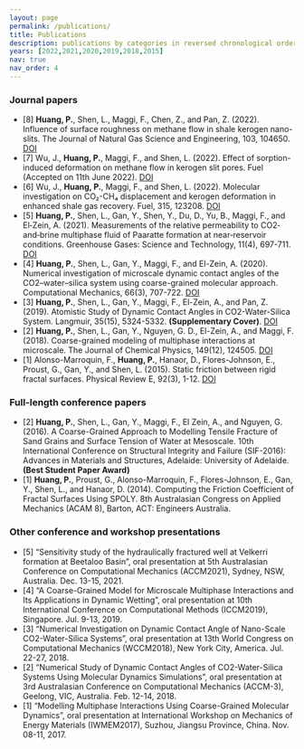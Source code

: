```yaml
---
layout: page
permalink: /publications/
title: Publications
description: publications by categories in reversed chronological order. generated by jekyll-scholar.
years: [2022,2021,2020,2019,2018,2015]
nav: true
nav_order: 4
---
```


### Journal papers
- [8] **Huang, P.**, Shen, L., Maggi, F., Chen, Z., and Pan, Z. (2022). Influence of surface roughness on methane flow in shale kerogen nano-slits. The Journal of Natural Gas Science and Engineering, 103, 104650. [DOI](https://doi.org/10.1016/j.jngse.2022.104650)
- [7] Wu, J., **Huang, P.**, Maggi, F., and Shen, L. (2022). Effect of sorption-induced deformation on methane flow in kerogen slit pores. Fuel (Accepted on 11th June 2022). [DOI]()
- [6] Wu, J., **Huang, P.**, Maggi, F., and Shen, L. (2022). Molecular investigation on CO₂-CH₄ displacement and kerogen deformation in enhanced shale gas recovery. Fuel, 315, 123208. [DOI](https://doi.org/10.1016/j.fuel.2022.123208)
- [5] **Huang, P.**, Shen, L., Gan, Y., Shen, Y., Du, D., Yu, B., Maggi, F., and El‐Zein, A. (2021). Measurements of the relative permeability to CO2‐and‐brine multiphase fluid of Paaratte formation at near‐reservoir conditions. Greenhouse Gases: Science and Technology, 11(4), 697-711. [DOI](https://doi.org/10.1002/ghg.2074)
- [4] **Huang, P.**, Shen, L., Gan, Y., Maggi, F., and El-Zein, A. (2020). Numerical investigation of microscale dynamic contact angles of the CO2–water–silica system using coarse-grained molecular approach. Computational Mechanics, 66(3), 707-722. [DOI](https://doi.org/10.1007/s00466-020-01873-7)
- [3] **Huang, P.**, Shen, L., Gan, Y., Maggi, F., El-Zein, A., and Pan, Z. (2019). Atomistic Study of Dynamic Contact Angles in CO2-Water-Silica System. Langmuir, 35(15), 5324-5332. **(Supplementary Cover)**. [DOI](https://doi.org/10.1021/acs.langmuir.9b00076)
- [2] **Huang, P.**, Shen, L., Gan, Y., Nguyen, G. D., El-Zein, A., and Maggi, F. (2018). Coarse-grained modeling of multiphase interactions at microscale. The Journal of Chemical Physics, 149(12), 124505. [DOI](https://doi.org/10.1063/1.5038903)
- [1] Alonso-Marroquin, F., **Huang, P.**, Hanaor, D., Flores-Johnson, E., Proust, G., Gan, Y., and Shen, L. (2015). Static friction between rigid fractal surfaces. Physical Review E, 92(3), 1-12. [DOI](https://doi.org/10.1103/PhysRevE.92.032405)

### Full-length conference papers
- [2] **Huang, P.**, Shen, L., Gan, Y., Maggi, F., El Zein, A., and Nguyen, G. (2016). A Coarse-Grained Approach to Modelling Tensile Fracture of Sand Grains and Surface Tension of Water at Mesoscale. 10th International Conference on Structural Integrity and Failure (SIF-2016): Advances in Materials and Structures, Adelaide: University of Adelaide. **(Best Student Paper Award)**
- [1] **Huang, P.**, Proust, G., Alonso-Marroquin, F., Flores-Johnson, E., Gan, Y., Shen, L., and Hanaor, D. (2014). Computing the Friction Coefficient of Fractal Surfaces Using SPOLY. 8th Australasian Congress on Applied Mechanics (ACAM 8), Barton, ACT: Engineers Australia.

### Other conference and workshop presentations 
- [5]	“Sensitivity study of the hydraulically fractured well at Velkerri formation at Beetaloo Basin”, oral presentation at 5th Australasian Conference on Computational Mechanics (ACCM2021), Sydney, NSW, Australia. Dec. 13-15, 2021.
- [4]	“A Coarse-Grained Model for Microscale Multiphase Interactions and Its Applications in Dynamic Wetting”, oral presentation at 10th International Conference on Computational Methods (ICCM2019), Singapore. Jul. 9-13, 2019.
- [3]	“Numerical Investigation on Dynamic Contact Angle of Nano-Scale CO2-Water-Silica Systems”, oral presentation at 13th World Congress on Computational Mechanics (WCCM2018), New York City, America. Jul. 22-27, 2018.
- [2]	“Numerical Study of Dynamic Contact Angles of CO2-Water-Silica Systems Using Molecular Dynamics Simulations”, oral presentation at 3rd Australasian Conference on Computational Mechanics (ACCM-3), Geelong, VIC, Australia. Feb. 12-14, 2018.
- [1]	“Modelling Multiphase Interactions Using Coarse-Grained Molecular Dynamics”, oral presentation at International Workshop on Mechanics of Energy Materials (IWMEM2017), Suzhou, Jiangsu Province, China. Nov. 08-11, 2017.


